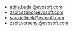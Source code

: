 <!--- Copyright 2020 Siemens AG -->
<!--- SPDX-License-Identifier: MIT -->

- attila.budai@evosoft.com
- zsolt.szabo@evosoft.com
- sara.jellinek@evosoft.com
- zsolt.versenyi@evosoft.com